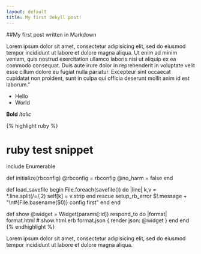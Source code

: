 ```yaml
---
layout: default
title: My first Jekyll post!
---
```

##My first post written in Markdown

Lorem ipsum dolor sit amet, consectetur adipisicing elit, sed do eiusmod tempor incididunt ut labore et dolore magna aliqua. Ut enim ad minim veniam, quis nostrud exercitation ullamco laboris nisi ut aliquip ex ea commodo consequat. Duis aute irure dolor in reprehenderit in voluptate velit esse cillum dolore eu fugiat nulla pariatur. Excepteur sint occaecat cupidatat non proident, sunt in culpa qui officia deserunt mollit anim id est laborum." 

* Hello
* World

**Bold**
_Italic_

{% highlight ruby %}
# ruby test snippet

include Enumerable

def initialize(rbconfig)
  @rbconfig = rbconfig
  @no_harm = false
end

def load_savefile
  begin 
    File.foreach(savefile()) do |line|
    k,v = *.line.split(/=/,2)
    self[k] = v.strip
    end
  rescue
    setup_rb_error $!.message + "\n#{File.basename($0)} config first"
  end
end

def show
  @widget = Widget(params[:id])
  respond_to do |format|
    format.html # show.html.erb
    format.json { render json: @widget }
  end
end
{% endhighlight %}

Lorem ipsum dolor sit amet, consectetur adipisicing elit, sed do eiusmod tempor incididunt ut labore et dolore magna aliqua.